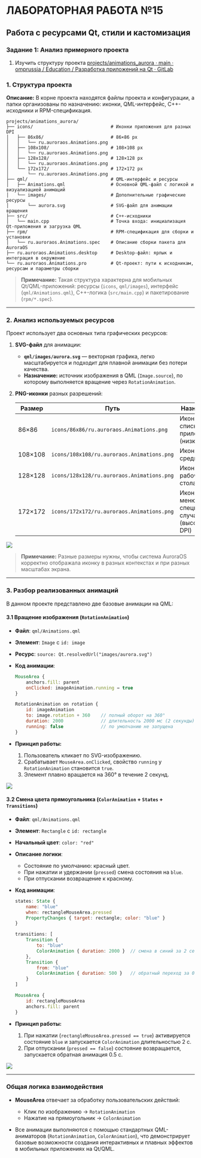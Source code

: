 # ЛАБОРАТОРНАЯ РАБОТА №15
## Работа с ресурсами Qt, стили и кастомизация
### Задание 1: Анализ примерного проекта
1. Изучить структуру проекта [projects/animations_aurora · main · omprussia / Education / Разработка приложений на Qt · GitLab](https://gitlab.com/omprussia/edu/qt-app-development/-/tree/main/projects/animations_aurora?ref_type=heads)

### 1. Структура проекта

**Описание:** В корне проекта находятся файлы проекта и конфигурации, а папки организованы по назначению: иконки, QML-интерфейс, C++-исходники и RPM-спецификация.

```
projects/animations_aurora/
├── icons/                             # Иконки приложения для разных DPI
│   ├── 86x86/                         # 86×86 px
│   │   └── ru.auroraos.Animations.png
│   ├── 108x108/                       # 108×108 px
│   │   └── ru.auroraos.Animations.png
│   ├── 128x128/                       # 128×128 px
│   │   └── ru.auroraos.Animations.png
│   └── 172x172/                       # 172×172 px
│       └── ru.auroraos.Animations.png
├── qml/                               # QML-интерфейс и ресурсы
│   ├── Animations.qml                 # Основной QML-файл с логикой и визуализацией анимаций
│   └── images/                        # Дополнительные графические ресурсы
│       └── aurora.svg                 # SVG-файл для анимации вращения
├── src/                               # C++-исходники
│   └── main.cpp                       # Точка входа: инициализация Qt-приложения и загрузка QML
├── rpm/                               # RPM-спецификация для сборки и установки
│   └── ru.auroraos.Animations.spec    # Описание сборки пакета для AuroraOS
├── ru.auroraos.Animations.desktop     # Desktop-файл: ярлык и интеграция в окружение
└── ru.auroraos.Animations.pro         # Qt-проект: пути к исходникам, ресурсам и параметры сборки
```

> **Примечание:** Такая структура характерна для мобильных Qt/QML-приложений: ресурсы (`icons`, `qml/images`), интерфейс (`qml/Animations.qml`), C++-логика (`src/main.cpp`) и пакетирование (`rpm/*.spec`).

---

### 2. Анализ используемых ресурсов

Проект использует два основных типа графических ресурсов:

1. **SVG-файл** для анимации:

   * **`qml/images/aurora.svg`** — векторная графика, легко масштабируется и подходит для плавной анимации без потери качества.
   * **Назначение:** источник изображения в QML (`Image.source`), по которому выполняется вращение через `RotationAnimation`.

2. **PNG-иконки** разных разрешений:

   | Размер  | Путь                                       | Назначение                                        |
   | ------- | ------------------------------------------ | ------------------------------------------------- |
   | 86×86   | `icons/86x86/ru.auroraos.Animations.png`   | Иконка для списка приложений (низкое DPI)         |
   | 108×108 | `icons/108x108/ru.auroraos.Animations.png` | Иконка для среднего DPI                           |
   | 128×128 | `icons/128x128/ru.auroraos.Animations.png` | Иконка для рабочего стола                         |
   | 172×172 | `icons/172x172/ru.auroraos.Animations.png` | Иконка для меню/специальных случаев (высокое DPI) |

![](img_ans/icon_name.png)

> **Примечание:** Разные размеры нужны, чтобы система AuroraOS корректно отображала иконку в разных контекстах и при разных масштабах экрана.

---

### 3. Разбор реализованных анимаций

В данном проекте представлено две базовые анимации на QML:

#### 3.1 Вращение изображения (`RotationAnimation`)

* **Файл**: `qml/Animations.qml`

* **Элемент**: `Image` с `id: image`

* **Ресурс**: `source: Qt.resolvedUrl("images/aurora.svg")`

* **Код анимации**:

  ```qml
  MouseArea {
      anchors.fill: parent
      onClicked: imageAnimation.running = true
  }

  RotationAnimation on rotation {
      id: imageAnimation
      to: image.rotation + 360    // полный оборот на 360°
      duration: 2000              // длительность 2000 мс (2 секунды)
      running: false              // по умолчанию не запущена
  }
  ```

* **Принцип работы:**

  1. Пользователь кликает по SVG-изображению.
  2. Срабатывает `MouseArea.onClicked`, свойство `running` у `RotationAnimation` становится `true`.
  3. Элемент плавно вращается на 360° в течение 2 секунд.

![](img_ans/animation.gif)

#### 3.2 Смена цвета прямоугольника (`ColorAnimation` + `States` + `Transitions`)

* **Файл**: `qml/Animations.qml`

* **Элемент**: `Rectangle` с `id: rectangle`

* **Начальный цвет**: `color: "red"`

* **Описание логики**:

  * Состояние по умолчанию: красный цвет.
  * При нажатии и удержании (`pressed`) смена состояния на `blue`.
  * При отпускании возвращение к красному.

* **Код анимации**:

  ```qml
  states: State {
      name: "blue"
      when: rectangleMouseArea.pressed
      PropertyChanges { target: rectangle; color: "blue" }
  }

  transitions: [
      Transition {
          to: "blue"
          ColorAnimation { duration: 2000 }  // смена в синий за 2 секунды
      },
      Transition {
          from: "blue"
          ColorAnimation { duration: 500 }   // обратный переход за 0.5 секунды
      }
  ]

  MouseArea {
      id: rectangleMouseArea
      anchors.fill: parent
  }
  ```

* **Принцип работы:**

  1. При нажатии (`rectangleMouseArea.pressed == true`) активируется состояние `blue` и запускается `ColorAnimation` длительностью 2 с.
  2. При отпускании (`pressed == false`) состояние возвращается, запускается обратная анимация 0.5 с.

![](img_ans/rect_anim.gif)

---

### Общая логика взаимодействия

* **MouseArea** отвечает за обработку пользовательских действий:

  * Клик по изображению → `RotationAnimation`
  * Нажатие на прямоугольник → `ColorAnimation`
* Все анимации выполняются с помощью стандартных QML-аниматоров (`RotationAnimation`, `ColorAnimation`), что демонстрирует базовые возможности создания интерактивных и плавных эффектов в мобильных приложениях на Qt/QML.








